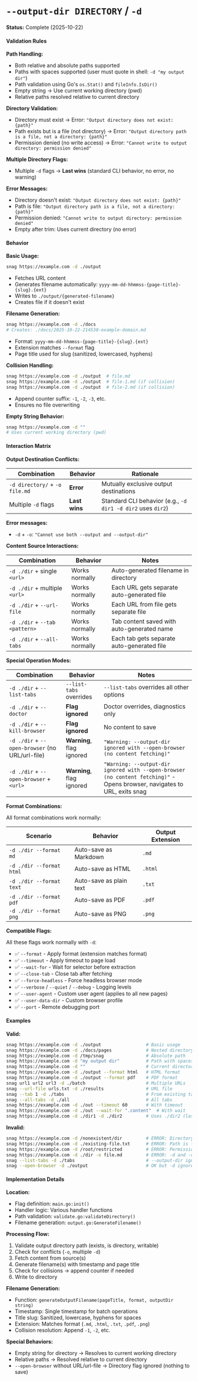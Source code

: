 # `--output-dir DIRECTORY` / `-d`

**Status:** Complete (2025-10-22)

#### Validation Rules

**Path Handling:**

- Both relative and absolute paths supported
- Paths with spaces supported (user must quote in shell: `-d "my output dir"`)
- Path validation using Go's `os.Stat()` and `fileInfo.IsDir()`
- Empty string → Use current working directory (pwd)
- Relative paths resolved relative to current directory

**Directory Validation:**

- Directory must exist → Error: `"Output directory does not exist: {path}"`
- Path exists but is a file (not directory) → Error: `"Output directory path is a file, not a directory: {path}"`
- Permission denied (no write access) → Error: `"Cannot write to output directory: permission denied"`

**Multiple Directory Flags:**

- Multiple `-d` flags → **Last wins** (standard CLI behavior, no error, no warning)

**Error Messages:**

- Directory doesn't exist: `"Output directory does not exist: {path}"`
- Path is file: `"Output directory path is a file, not a directory: {path}"`
- Permission denied: `"Cannot write to output directory: permission denied"`
- Empty after trim: Uses current directory (no error)

#### Behavior

**Basic Usage:**

```bash
snag https://example.com -d ./output
```

- Fetches URL content
- Generates filename automatically: `yyyy-mm-dd-hhmmss-{page-title}-{slug}.{ext}`
- Writes to `./output/{generated-filename}`
- Creates file if it doesn't exist

**Filename Generation:**

```bash
snag https://example.com -d ./docs
# Creates: ./docs/2025-10-22-214530-example-domain.md
```

- Format: `yyyy-mm-dd-hhmmss-{page-title}-{slug}.{ext}`
- Extension matches `--format` flag
- Page title used for slug (sanitized, lowercased, hyphens)

**Collision Handling:**

```bash
snag https://example.com -d ./output  # file.md
snag https://example.com -d ./output  # file-1.md (if collision)
snag https://example.com -d ./output  # file-2.md (if collision)
```

- Append counter suffix: `-1`, `-2`, `-3`, etc.
- Ensures no file overwriting

**Empty String Behavior:**

```bash
snag https://example.com -d ""
# Uses current working directory (pwd)
```

#### Interaction Matrix

**Output Destination Conflicts:**

| Combination                    | Behavior      | Rationale                                                   |
| ------------------------------ | ------------- | ----------------------------------------------------------- |
| `-d directory/` + `-o file.md` | **Error**     | Mutually exclusive output destinations                      |
| Multiple `-d` flags            | **Last wins** | Standard CLI behavior (e.g., `-d dir1 -d dir2` uses `dir2`) |

**Error messages:**

- `-d` + `-o`: `"Cannot use both --output and --output-dir"`

**Content Source Interactions:**

| Combination                    | Behavior       | Notes                                      |
| ------------------------------ | -------------- | ------------------------------------------ |
| `-d ./dir` + single `<url>`    | Works normally | Auto-generated filename in directory       |
| `-d ./dir` + multiple `<url>`  | Works normally | Each URL gets separate auto-generated file |
| `-d ./dir` + `--url-file`      | Works normally | Each URL from file gets separate file      |
| `-d ./dir` + `--tab <pattern>` | Works normally | Tab content saved with auto-generated name |
| `-d ./dir` + `--all-tabs`      | Works normally | Each tab gets separate auto-generated file |

**Special Operation Modes:**

| Combination                                     | Behavior                  | Notes                                                                                                                     |
| ----------------------------------------------- | ------------------------- | ------------------------------------------------------------------------------------------------------------------------- |
| `-d ./dir` + `--list-tabs`                      | `--list-tabs` overrides   | `--list-tabs` overrides all other options                                                                                 |
| `-d ./dir` + `--doctor`                         | **Flag ignored**          | Doctor overrides, diagnostics only                                                                                        |
| `-d ./dir` + `--kill-browser`                   | **Flag ignored**          | No content to save                                                                                                        |
| `-d ./dir` + `--open-browser` (no URL/url-file) | **Warning**, flag ignored | `"Warning: --output-dir ignored with --open-browser (no content fetching)"`                                               |
| `-d ./dir` + `--open-browser` + `<url>`         | **Warning**, flag ignored | `"Warning: --output-dir ignored with --open-browser (no content fetching)"` - Opens browser, navigates to URL, exits snag |

**Format Combinations:**

All format combinations work normally:

| Scenario                 | Behavior                | Output Extension |
| ------------------------ | ----------------------- | ---------------- |
| `-d ./dir --format md`   | Auto-save as Markdown   | `.md`            |
| `-d ./dir --format html` | Auto-save as HTML       | `.html`          |
| `-d ./dir --format text` | Auto-save as plain text | `.txt`           |
| `-d ./dir --format pdf`  | Auto-save as PDF        | `.pdf`           |
| `-d ./dir --format png`  | Auto-save as PNG        | `.png`           |

**Compatible Flags:**

All these flags work normally with `-d`:

- ✅ `--format` - Apply format (extension matches format)
- ✅ `--timeout` - Apply timeout to page load
- ✅ `--wait-for` - Wait for selector before extraction
- ✅ `--close-tab` - Close tab after fetching
- ✅ `--force-headless` - Force headless browser mode
- ✅ `--verbose` / `--quiet` / `--debug` - Logging levels
- ✅ `--user-agent` - Custom user agent (applies to all new pages)
- ✅ `--user-data-dir` - Custom browser profile
- ✅ `--port` - Remote debugging port

#### Examples

**Valid:**

```bash
snag https://example.com -d ./output                 # Basic usage
snag https://example.com -d ./docs/pages             # Nested directory
snag https://example.com -d /tmp/snag                # Absolute path
snag https://example.com -d "my output dir"          # Path with spaces
snag https://example.com -d ""                       # Current directory
snag https://example.com -d ./output --format html   # HTML format
snag https://example.com -d ./output --format pdf    # PDF format
snag url1 url2 url3 -d ./batch                       # Multiple URLs
snag --url-file urls.txt -d ./results                # URL file
snag --tab 1 -d ./tabs                               # From existing tab
snag --all-tabs -d ./all                             # All tabs
snag https://example.com -d ./out --timeout 60       # With timeout
snag https://example.com -d ./out --wait-for ".content"  # With wait
snag https://example.com -d ./dir1 -d ./dir2         # Uses ./dir2 (last wins)
```

**Invalid:**

```bash
snag https://example.com -d /nonexistent/dir         # ERROR: Directory doesn't exist
snag https://example.com -d ./existing-file.txt      # ERROR: Path is file, not directory
snag https://example.com -d /root/restricted         # ERROR: Permission denied
snag https://example.com -d ./dir -o file.md         # ERROR: -d and -o conflict
snag --list-tabs -d ./tabs                           # --output-dir ignored, lists tabs from existing browser
snag --open-browser -d ./output                      # OK but -d ignored (nothing to fetch)
```

#### Implementation Details

**Location:**

- Flag definition: `main.go:init()`
- Handler logic: Various handler functions
- Path validation: `validate.go:validateDirectory()`
- Filename generation: `output.go:GenerateFilename()`

**Processing Flow:**

1. Validate output directory path (exists, is directory, writable)
2. Check for conflicts (`-o`, multiple `-d`)
3. Fetch content from source(s)
4. Generate filename(s) with timestamp and page title
5. Check for collisions → append counter if needed
6. Write to directory

**Filename Generation:**

- Function: `generateOutputFilename(pageTitle, format, outputDir string)`
- Timestamp: Single timestamp for batch operations
- Title slug: Sanitized, lowercase, hyphens for spaces
- Extension: Matches format (`.md`, `.html`, `.txt`, `.pdf`, `.png`)
- Collision resolution: Append `-1`, `-2`, etc.

**Special Behaviors:**

- Empty string for directory → Resolves to current working directory
- Relative paths → Resolved relative to current directory
- `--open-browser` without URL/url-file → Directory flag ignored (nothing to save)
